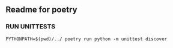 ## Readme for poetry

### RUN UNITTESTS
```
PYTHONPATH=$(pwd)/../ poetry run python -m unittest discover
```